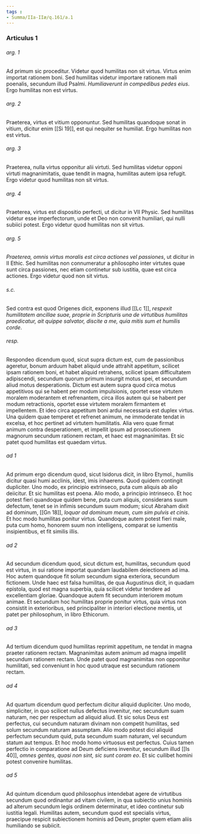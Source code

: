 ```yaml
---
tags : 
- Summa/IIa-IIæ/q.161/a.1
---
```


### Articulus 1

###### arg. 1
Ad primum sic proceditur. Videtur quod humilitas non sit virtus. Virtus enim importat rationem boni. Sed humilitas videtur importare rationem mali poenalis, secundum illud Psalmi. *Humiliaverunt in compedibus pedes eius*. Ergo humilitas non est virtus.

###### arg. 2
Praeterea, virtus et vitium opponuntur. Sed humilitas quandoque sonat in vitium, dicitur enim [[Si 19]], est qui nequiter se humiliat. Ergo humilitas non est virtus.

###### arg. 3
Praeterea, nulla virtus opponitur alii virtuti. Sed humilitas videtur opponi virtuti magnanimitatis, quae tendit in magna, humilitas autem ipsa refugit. Ergo videtur quod humilitas non sit virtus.

###### arg. 4
Praeterea, virtus est dispositio perfecti, ut dicitur in VII Physic. Sed humilitas videtur esse imperfectorum, unde et Deo non convenit humiliari, qui nulli subiici potest. Ergo videtur quod humilitas non sit virtus.

###### arg. 5
*Praeterea, omnis virtus moralis est circa actiones vel passiones*, ut dicitur in II Ethic. Sed humilitas non connumeratur a philosopho inter virtutes quae sunt circa passiones, nec etiam continetur sub iustitia, quae est circa actiones. Ergo videtur quod non sit virtus.

###### s.c.
Sed contra est quod Origenes dicit, exponens illud [[Lc 1]], *respexit humilitatem ancillae suae, proprie in Scripturis una de virtutibus humilitas praedicatur, ait quippe salvator, discite a me, quia mitis sum et humilis corde*.

###### resp.
Respondeo dicendum quod, sicut supra dictum est, cum de passionibus ageretur, bonum arduum habet aliquid unde attrahit appetitum, scilicet ipsam rationem boni, et habet aliquid retrahens, scilicet ipsam difficultatem adipiscendi, secundum quorum primum insurgit motus spei, et secundum aliud motus desperationis. Dictum est autem supra quod circa motus appetitivos qui se habent per modum impulsionis, oportet esse virtutem moralem moderantem et refrenantem, circa illos autem qui se habent per modum retractionis, oportet esse virtutem moralem firmantem et impellentem. Et ideo circa appetitum boni ardui necessaria est duplex virtus. Una quidem quae temperet et refrenet animum, ne immoderate tendat in excelsa, et hoc pertinet ad virtutem humilitatis. Alia vero quae firmat animum contra desperationem, et impellit ipsum ad prosecutionem magnorum secundum rationem rectam, et haec est magnanimitas. Et sic patet quod humilitas est quaedam virtus.

###### ad 1
Ad primum ergo dicendum quod, sicut Isidorus dicit, in libro Etymol., humilis dicitur quasi humi acclinis, idest, imis inhaerens. Quod quidem contingit dupliciter. Uno modo, ex principio extrinseco, puta cum aliquis ab alio deiicitur. Et sic humilitas est poena. Alio modo, a principio intrinseco. Et hoc potest fieri quandoque quidem bene, puta cum aliquis, considerans suum defectum, tenet se in infimis secundum suum modum; sicut Abraham dixit ad dominum, [[Gn 18]], *loquar ad dominum meum, cum sim pulvis et cinis*. Et hoc modo humilitas ponitur virtus. Quandoque autem potest fieri male, puta cum homo, honorem suum non intelligens, comparat se iumentis insipientibus, et fit similis illis.

###### ad 2
Ad secundum dicendum quod, sicut dictum est, humilitas, secundum quod est virtus, in sui ratione importat quandam laudabilem deiectionem ad ima. Hoc autem quandoque fit solum secundum signa exteriora, secundum fictionem. Unde haec est falsa humilitas, de qua Augustinus dicit, in quadam epistola, quod est magna superbia, quia scilicet videtur tendere ad excellentiam gloriae. Quandoque autem fit secundum interiorem motum animae. Et secundum hoc humilitas proprie ponitur virtus, quia virtus non consistit in exterioribus, sed principaliter in interiori electione mentis, ut patet per philosophum, in libro Ethicorum.

###### ad 3
Ad tertium dicendum quod humilitas reprimit appetitum, ne tendat in magna praeter rationem rectam. Magnanimitas autem animum ad magna impellit secundum rationem rectam. Unde patet quod magnanimitas non opponitur humilitati, sed conveniunt in hoc quod utraque est secundum rationem rectam.

###### ad 4
Ad quartum dicendum quod perfectum dicitur aliquid dupliciter. Uno modo, simpliciter, in quo scilicet nullus defectus invenitur, nec secundum suam naturam, nec per respectum ad aliquid aliud. Et sic solus Deus est perfectus, cui secundum naturam divinam non competit humilitas, sed solum secundum naturam assumptam. Alio modo potest dici aliquid perfectum secundum quid, puta secundum suam naturam, vel secundum statum aut tempus. Et hoc modo homo virtuosus est perfectus. Cuius tamen perfectio in comparatione ad Deum deficiens invenitur, secundum illud [[Is 40]], *omnes gentes, quasi non sint, sic sunt coram eo*. Et sic cuilibet homini potest convenire humilitas.

###### ad 5
Ad quintum dicendum quod philosophus intendebat agere de virtutibus secundum quod ordinantur ad vitam civilem, in qua subiectio unius hominis ad alterum secundum legis ordinem determinatur, et ideo continetur sub iustitia legali. Humilitas autem, secundum quod est specialis virtus, praecipue respicit subiectionem hominis ad Deum, propter quem etiam aliis humiliando se subiicit.

